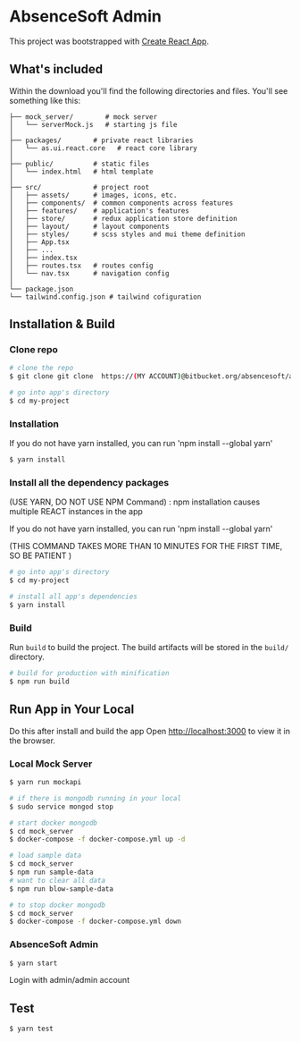 # AbsenceSoft Admin

This project was bootstrapped with [Create React App](https://github.com/facebook/create-react-app).

## What's included

Within the download you'll find the following directories and files. You'll see something like this:

```
├── mock_server/        # mock server
│   └── serverMock.js   # starting js file
│
├── packages/        # private react libraries
│   └── as.ui.react.core   # react core library
│
├── public/          # static files
│   └── index.html   # html template
│
├── src/             # project root
│   ├── assets/      # images, icons, etc.
│   ├── components/  # common components across features
│   ├── features/    # application's features
│   ├── store/       # redux application store definition
│   ├── layout/      # layout components
│   ├── styles/      # scss styles and mui theme definition
│   ├── App.tsx
│   ├── ...
│   ├── index.tsx
│   ├── routes.tsx   # routes config
│   └── nav.tsx      # navigation config
│
└── package.json
└── tailwind.config.json # tailwind cofiguration
```

## Installation & Build

### Clone repo

```bash
# clone the repo
$ git clone git clone  https://(MY ACCOUNT)@bitbucket.org/absencesoft/as.admin.git my-project

# go into app's directory
$ cd my-project
```

### Installation

If you do not have yarn installed, you can run 'npm install --global yarn'

```bash
$ yarn install
```

### Install all the dependency packages

(USE YARN, DO NOT USE NPM Command) : npm installation causes multiple REACT instances in the app

If you do not have yarn installed, you can run 'npm install --global yarn'

(THIS COMMAND TAKES MORE THAN 10 MINUTES FOR THE FIRST TIME, SO BE PATIENT )

```bash
# go into app's directory
$ cd my-project

# install all app's dependencies
$ yarn install
```

### Build

Run `build` to build the project. The build artifacts will be stored in the `build/` directory.

```bash
# build for production with minification
$ npm run build
```

## Run App in Your Local

Do this after install and build the app
Open [http://localhost:3000](http://localhost:3000) to view it in the browser.

### Local Mock Server

```bash
$ yarn run mockapi

# if there is mongodb running in your local
$ sudo service mongod stop

# start docker mongodb
$ cd mock_server
$ docker-compose -f docker-compose.yml up -d

# load sample data
$ cd mock_server
$ npm run sample-data
# want to clear all data
$ npm run blow-sample-data

# to stop docker mongodb
$ cd mock_server
$ docker-compose -f docker-compose.yml down

```

### AbsenceSoft Admin

```bash
$ yarn start
```

Login with admin/admin account

## Test

```bash
$ yarn test
```
